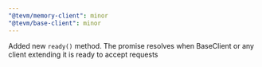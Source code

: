 ```yaml
---
"@tevm/memory-client": minor
"@tevm/base-client": minor
---
```


Added new `ready()` method. The promise resolves when BaseClient or any client extending it is ready to accept requests
